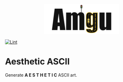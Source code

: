 <p align="center">
  <img src="assets/amgu.png" height="100" />
</p>

[![Lint](https://github.com/dev0Guy/amgu/actions/workflows/black.yml/badge.svg?event=push)](https://github.com/dev0Guy/amgu/actions/workflows/black.yml)

# Aesthetic ASCII

Generate **A E S T H E T I C** ASCII art.
